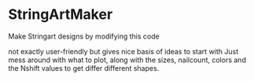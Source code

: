 
# StringArtMaker
Make Stringart designs by modifying this code

not exactly user-friendly but gives nice basis of ideas to start with
Just mess around with what to plot, along with the sizes, nailcount, colors and the Nshift values to get differ different shapes.